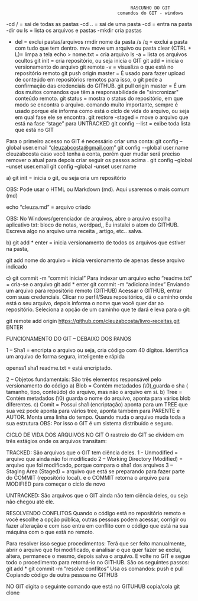                                                    RASCUNHO DO GIT
                                              comandos do GIT - windows

-cd  / = sai de todas as pastas
-cd .. = sai de uma pasta
-cd  = entra na pasta
-dir ou ls  = lista os arquivos e pastas
-mkdir  cria pastas
- del = exclui pastas/arquivos
rmdir nome da pasta /s /q = exclui a pasta com tudo que tem dentro.
mv= move um arquivo ou pasta
clear  (CTRL + L)= limpa a tela
echo > nome.txt = cria arquivo
ls -a = lista os arquivos ocultos
git init = cria repositório, ou seja inicia o GIT
git add = inicia o versionamento do arquivo
git remote -v = visualiza o que está no repositório remoto
git push origin master = É usado para fazer upload de conteúdo em repositórios remotos para isso, o git pede a confirmação das credenciais do GITHUB.
git pull origin master = É um dos muitos comandos que têm a responsabilidade de "sincronizar" conteúdo remoto.
git status = mostra o status do repositório, em que modo se encontra o arquivo. comando muito importante, sempre é usado porque ele informa como está o ciclo de vida do arquivo, ou seja em qual fase ele se encontra.
git restore -staged <nomedoarquivo> = move o arquivo  que está na fase “stage” para UNTRACKED
git config --list = exibe toda lista que está no GIT

Para o primeiro acesso no GIT é necessário criar uma conta:
git config –global user.email “cleuzabcosta@gmail.com”
git config  --global user.name cleuzabcosta
caso você tenha a conta, porém quer mudar será preciso remover o atual para depois criar seguir os passos acima .
git config –global –unset user.email
git config –global -unset user.name

a)	git init = inicia o git, ou seja cria um repositório

OBS: Pode usar o HTML ou Markdown (md). Aqui usaremos o mais comum (md)

echo  “cleuza.md” = arquivo criado

OBS: No Windows/gerenciador de arquivos,  abre o arquivo escolha aplicativo txt: bloco de notas, wordpad,, Eu instalei o atom do GITHUB. Escreva algo no arquivo uma receita , artigo, etc.. salva.

b)	git add *  enter = inicia versionamento de todos os arquivos que estiver na pasta,

git add nome do arquivo = inicia versionamento de apenas desse arquivo indicado

c)	git commit -m “commit inicial”
Para indexar um arquivo
echo “readme.txt” =  cria-se o arquivo
git add * enter
git commit -m “adiciona index”
Enviando um arquivo para repositório remoto (GITHUB)
Acessar o GITHUB, entrar com suas credenciais.
Clicar no perfil/Seus repositórios, dá o caminho onde está o seu arquivo, depois informa o nome que você quer dar ao repositório. Seleciona a opção de um caminho que te dará e leva para o git:

git remote add origin https://github.com/cleuzabcosta/livro-receitas.git ENTER

FUNCIONAMENTO DO GIT – DEBAIXO DOS PANOS

1 – Sha1 = encripta  o arquivo ou seja, cria código com 40 dígitos. Identifica um arquivo de forma segura, inteligente e rápida

openss1 sha1 readme.txt = está encriptado.

2 – Objetos fundamentais: São três elementos responsável pelo versionamento do código
a)	 Blob = Contém metadados (\0),guarda o sha ( tamanho, tipo, conteúdo) do arquivo, mas não o arquivo em si.
b)	 Tree = Contém metadados (\0) guarda o nome do arquivo, aponta para vários blob diferentes.
c)	 Comit = Possui sha1 (encriptação) aponta para um TREE que sua vez pode aponta para vários tree, aponta também para PARENTE e AUTOR. Monta uma linha do tempo. Quando muda o arquivo muda toda a sua estrutura
OBS: Por isso o GIT é um sistema distribuído e seguro.

CICLO DE VIDA DOS ARQUIVOS NO GIT
O rastreio do GIT se dividem em três estágios onde os arquivos transitam:

TRACKED: São arquivos que o GIT tem ciência deles.
1 -  Unmodified = arquivo que ainda não foi modificado
2 – Working Directory (Modified) = arquivo que foi modificado, porque compara o sha1 dos arquivos
3 – Staging Área (Staged) = arquivo que está se preparando para fazer parte do COMMIT (repositório local). e o COMMIT retorna o arquivo para MODIFIED  para começar o ciclo de novo


UNTRACKED: São arquivos que o GIT ainda não tem ciência deles, ou seja não chegou até ele.

RESOLVENDO CONFLITOS
Quando o código está no repositório remoto e você escolhe a opção pública, outras pessoas podem acessar, corrigir ou fazer alteração e com isso entra em conflito com o código que está na sua máquina com o que está no remoto.


Para resolver isso segue procedimentos:
Terá que ser feito manualmente, abrir o arquivo que foi modificado, e analisar o que quer fazer se exclui, altera, permanece o mesmo, depois salva o arquivo. E volte no GIT e segue todo o procedimento para retorná-lo  no GITHUB.
São os seguintes passos:
git add *
git commit -m “resolve conflitos”
Usa os comandos:
push e pull
Copiando código de outra pessoa no GITHUB

NO GIT digita o seguinte comando que está no GITUHUB copia/cola
git clone
